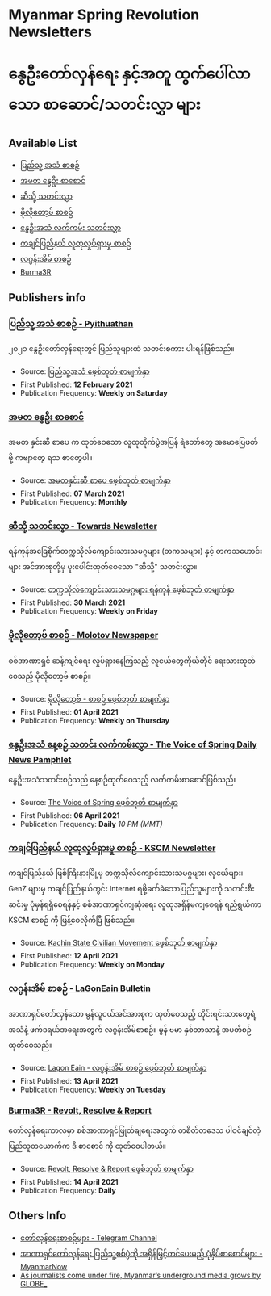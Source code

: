 # Myanmar Spring Revolution Newsletters
# နွေဦးတော်လှန်ရေး နှင့်အတူ ထွက်ပေါ်လာသော စာဆောင်/သတင်းလွှာ များ

## Available List
- [ပြည်သူ့ အသံ စာစဉ်](./pyithuathan-ပြည်သူ့အသံ)
- [အမတ နွေဦး စာစောင်](./amata_spring-အမတနွေဦးစာစောင်)
- [ဆီသို့ သတင်းလွှာ](./towards-ဆီသို့)
- [မိုလိုတော့ဗ် စာစဉ်](./molotov-မိုလိုတော့ဗ်)
- [နွေဦးအသံ လက်ကမ်း သတင်းလွှာ](./the_voice_of_spring-နွေဦးအသံ)
- [ကချင်ပြည်နယ် လူထုလှုပ်ရှားမှု စာစဉ်](./kscm-ကချင်ပြည်နယ်လူထုလှုပ်ရှားမှုစာစဉ်)
- [လဂွန်းအိမ် စာစဉ်](./lagooneain-လဂွန်းအိမ်)
- [Burma3R](./revolt_resolve_&_report-Burma3R)

## Publishers info
### [ပြည်သူ့ အသံ စာစဉ် - Pyithuathan](./pyithuathan-ပြည်သူ့အသံ)
၂၀၂၁ နွေဦးတော်လှန်ရေးတွင် ပြည်သူများထံ သတင်းစကား ပါးရန်ဖြစ်သည်။
- Source: [ပြည်သူ့အသံ ဖေ့စ်ဘုတ် စာမျက်နှာ](https://www.facebook.com/PTATEditor)
- First Published: **12 February 2021**
- Publication Frequency: **Weekly on Saturday**
### [အမတ နွေဦး စာစောင်](./amata_spring-အမတနွေဦးစာစောင်)
အမတ နှင်းဆီ စာပေ က ထုတ်ဝေသော လူထုတိုက်ပွဲအပြန် ရဲဘော်တွေ အမောပြေဖတ်ဖို့ ကဗျာတွေ ရသ စာတွေပါ။
- Source: [အမတနှင်းဆီ စာပေ ဖေ့စ်ဘုတ် စာမျက်နှာ](https://www.facebook.com/amatarosesarpay)
- First Published: **07 March 2021**
- Publication Frequency: **Monthly**
### [ဆီသို့ သတင်းလွှာ - Towards Newsletter](./towards-ဆီသို့)
ရန်ကုန်အခြေစိုက်တက္ကသိုလ်ကျောင်းသားသမဂ္ဂများ (တကသများ) နှင့် တကသဟောင်းများ အင်အားစုတို့မှ ပူးပေါင်းထုတ်ဝေသော "ဆီသို့" သတင်းလွှာ။
- Source: [တက္ကသိုလ်ကျောင်းသားသမဂ္ဂများ ရန်ကုန် ဖေ့စ်ဘုတ် စာမျက်နှာ](https://www.facebook.com/asuyangon)
- First Published: **30 March 2021**
- Publication Frequency: **Weekly on Friday**
### [မိုလိုတော့ဗ် စာစဉ် - Molotov Newspaper](./molotov-မိုလိုတော့ဗ်)
စစ်အာဏာရှင် ဆန့်ကျင်ရေး လှုပ်ရှားနေကြသည့် လူငယ်တွေကိုယ်တိုင် ရေးသားထုတ်ဝေသည့် မိုလိုတော့ဗ် စာစဉ်။
- Source: [မိုလိုတော့ဗ် - စာစဉ် ဖေ့စ်ဘုတ် စာမျက်နှာ](https://www.facebook.com/Molotov.to.Read)
- First Published: **01 April 2021**
- Publication Frequency: **Weekly on Thursday**
### [နွေဦးအသံ နေ့စဉ် သတင်း လက်ကမ်းလွှာ - The Voice of Spring Daily News Pamphlet](./the_voice_of_spring-နွေဦးအသံ)
နွေဦးအသံသတင်းစဉ်သည် နေ့စဉ်ထုတ်ဝေသည့် လက်ကမ်းစာစောင်ဖြစ်သည်။
- Source: [The Voice of Spring ဖေ့စ်ဘုတ် စာမျက်နှာ](https://www.facebook.com/thevoiceofspring)
- First Published: **06 April 2021**
- Publication Frequency: **Daily** *10 PM (MMT)*
### [ကချင်ပြည်နယ် လူထုလှုပ်ရှားမှု စာစဉ် - KSCM Newsletter](./kscm-ကချင်ပြည်နယ်လူထုလှုပ်ရှားမှုစာစဉ်)
ကချင်ပြည်နယ် မြစ်ကြီးနားမြို့မှ တက္ကသိုလ်ကျောင်းသားသမဂ္ဂများ၊ လူငယ်များ၊ GenZ များမှ ကချင်ပြည်နယ်‌တွင်း Internet ရဖို့ခက်ခဲသောပြည်သူများကို သတင်းစီးဆင်းမှု ပုံမှန်ရရှိစေရန်နှင့် စစ်အာဏာရှင်ကျဆုံးရေး လူထုအရှိန်မကျစေရန် ရည်ရွယ်ကာ KSCM စာစဉ်  ကို ဖြန့်ဝေလိုက်ပြီ ဖြစ်သည်။
- Source: [Kachin State Civilian Movement ဖေ့စ်ဘုတ် စာမျက်နှာ](https://www.facebook.com/KachinCM/)
- First Published: **12 April 2021**
- Publication Frequency: **Weekly on Monday**
### [လဂွန်းအိမ် စာစဉ် - LaGonEain Bulletin](./lagooneain-လဂွန်းအိမ်)
အာဏာရှင်တော်လှန်သော မွန်လူငယ်အင်အားစုက ထုတ်ဝေသည့် တိုင်းရင်းသားတွေရဲ့အသံနဲ့ ဖက်ဒရယ်အရေးအတွက် လဂွန်းအိမ်စာစဉ်။
မွန် ဗမာ နှစ်ဘာသာနဲ့ အပတ်စဉ် ထုတ်ဝေသည်။
- Source: [Lagon Eain - လဂွန်းအိမ် စာစဉ် ဖေ့စ်ဘုတ် စာမျက်နှာ](https://www.facebook.com/Lagon-Eain-%E1%80%9C%E1%80%82%E1%80%BD%E1%80%94%E1%80%BA%E1%80%B8%E1%80%A1%E1%80%AD%E1%80%99%E1%80%BA-%E1%80%85%E1%80%AC%E1%80%85%E1%80%89%E1%80%BA-102760525268654)
- First Published: **13 April 2021**
- Publication Frequency: **Weekly on Tuesday**
### [Burma3R - Revolt, Resolve & Report](./revolt_resolve_&_report-Burma3R)
တော်လှန်ရေးကာလမှာ စစ်အာဏာရှင်ဖြုတ်ချရေးအတွက် တစိတ်တဒေသ ပါဝင်ချင်တဲ့ ပြည်သူတယောက်က ဒီ စာစောင် ကို ထုတ်ဝေပါတယ်။
- Source: [Revolt, Resolve & Report ဖေ့စ်ဘုတ် စာမျက်နှာ](https://www.facebook.com/burma3R)
- First Published: **14 April 2021**
- Publication Frequency: **Daily**

## Others Info
- [တော်လှန်ရေးစာစဉ်များ - Telegram Channel](https://t.me/MMSpringNewsletters)
- [အာဏာရှင်တော်လှန်ရေး ပြည်သူ့စစ်ပွဲကို အရှိန်မြှင့်တင်ပေးမည့် ပုံနှိပ်စာစောင်များ - MyanmarNow](https://www.myanmar-now.org/mm/news/6436)
- [As journalists come under fire, Myanmar’s underground media grows by GLOBE_](https://southeastasiaglobe.com/underground-newspapers-myanmar/)
